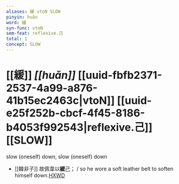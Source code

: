 ```yaml
---
aliases: 緩 vtoN SLOW
pinyin: huǎn
word: 緩
syn-func: vtoN
sem-feat: reflexive.己
total: 1
concept: SLOW 
---
```

# [[緩]] *[[huǎn]]*  [[uuid-fbfb2371-2537-4a99-a876-41b15ec2463c|vtoN]] [[uuid-e25f252b-cbcf-4f45-8186-b4053f992543|reflexive.己]] [[SLOW]]
slow (oneself) down, slow (oneself) down
 - [[韓非子]] 故佩韋以**緩**己； / so he wore a soft leather belt to soften himself down.[HXWD](https://hxwd.org/textview.html?location=KR3c0005_tls_024-3a.3)